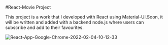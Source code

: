 #React-Movie Project

<p>This project is a work that I developed with React using Material-UI.Soon, it will be written and added with a backend node.js where users can subscribe and add to their favourites.<p>
  
![React-App-Google-Chrome-2022-02-04-10-12-33](https://user-images.githubusercontent.com/34933149/152487335-6d53ef87-94c7-452b-945e-016ab69d282d.gif)
